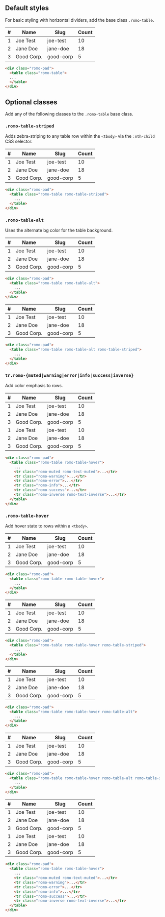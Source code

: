 ## Default styles

For basic styling with horizontal dividers, add the base class `.romo-table`.

<div class="romo-pad">
  <table class="romo-table">
    <thead>
      <tr>
        <th>#</th>
        <th>Name</th>
        <th>Slug</th>
        <th>Count</th>
      </tr>
    </thead>
    <tbody>
      <tr>
        <td>1</td>
        <td>Joe Test</td>
        <td>joe-test</td>
        <td>10</td>
      </tr>
      <tr>
        <td>2</td>
        <td>Jane Doe</td>
        <td>jane-doe</td>
        <td>18</td>
      </tr>
      <tr>
        <td>3</td>
        <td>Good Corp.</td>
        <td>good-corp</td>
        <td>5</td>
      </tr>
    </tbody>
  </table>
</div>

```html
<div class="romo-pad">
  <table class="romo-table">
  ...
  </table>
</div>
```

## Optional classes

Add any of the following classes to the `.romo-table` base class.

### `.romo-table-striped`

Adds zebra-striping to any table row within the `<tbody>` via the `:nth-child` CSS selector.

<div class="romo-pad">
  <table class="romo-table romo-table-striped">
    <thead>
      <tr>
        <th>#</th>
        <th>Name</th>
        <th>Slug</th>
        <th>Count</th>
      </tr>
    </thead>
    <tbody>
      <tr>
        <td>1</td>
        <td>Joe Test</td>
        <td>joe-test</td>
        <td>10</td>
      </tr>
      <tr>
        <td>2</td>
        <td>Jane Doe</td>
        <td>jane-doe</td>
        <td>18</td>
      </tr>
      <tr>
        <td>3</td>
        <td>Good Corp.</td>
        <td>good-corp</td>
        <td>5</td>
      </tr>
    </tbody>
  </table>
</div>

```html
<div class="romo-pad">
  <table class="romo-table romo-table-striped">
    ...
  </table>
</div>
```

### `.romo-table-alt`

Uses the alternate bg color for the table background.

<div class="romo-pad">
  <table class="romo-table romo-table-alt">
    <thead>
      <tr>
        <th>#</th>
        <th>Name</th>
        <th>Slug</th>
        <th>Count</th>
      </tr>
    </thead>
    <tbody>
      <tr>
        <td>1</td>
        <td>Joe Test</td>
        <td>joe-test</td>
        <td>10</td>
      </tr>
      <tr>
        <td>2</td>
        <td>Jane Doe</td>
        <td>jane-doe</td>
        <td>18</td>
      </tr>
      <tr>
        <td>3</td>
        <td>Good Corp.</td>
        <td>good-corp</td>
        <td>5</td>
      </tr>
    </tbody>
  </table>
</div>

```html
<div class="romo-pad">
  <table class="romo-table romo-table-alt">
    ...
  </table>
</div>
```

<div class="romo-pad">
  <table class="romo-table romo-table-alt romo-table-striped">
    <thead>
      <tr>
        <th>#</th>
        <th>Name</th>
        <th>Slug</th>
        <th>Count</th>
      </tr>
    </thead>
    <tbody>
      <tr>
        <td>1</td>
        <td>Joe Test</td>
        <td>joe-test</td>
        <td>10</td>
      </tr>
      <tr>
        <td>2</td>
        <td>Jane Doe</td>
        <td>jane-doe</td>
        <td>18</td>
      </tr>
      <tr>
        <td>3</td>
        <td>Good Corp.</td>
        <td>good-corp</td>
        <td>5</td>
      </tr>
    </tbody>
  </table>
</div>

```html
<div class="romo-pad">
  <table class="romo-table romo-table-alt romo-table-striped">
    ...
  </table>
</div>
```

### `tr.romo-{muted|warning|error|info|success|inverse}`

Add color emphasis to rows.

<div class="romo-pad">
  <table class="romo-table">
    <thead>
      <tr>
        <th>#</th>
        <th>Name</th>
        <th>Slug</th>
        <th>Count</th>
      </tr>
    </thead>
    <tbody>
      <tr class="romo-muted romo-text-muted">
        <td>1</td>
        <td>Joe Test</td>
        <td>joe-test</td>
        <td>10</td>
      </tr>
      <tr class="romo-warning">
        <td>2</td>
        <td>Jane Doe</td>
        <td>jane-doe</td>
        <td>18</td>
      </tr>
      <tr class="romo-error">
        <td>3</td>
        <td>Good Corp.</td>
        <td>good-corp</td>
        <td>5</td>
      </tr>
      <tr class="romo-info">
        <td>1</td>
        <td>Joe Test</td>
        <td>joe-test</td>
        <td>10</td>
      </tr>
      <tr class="romo-success">
        <td>2</td>
        <td>Jane Doe</td>
        <td>jane-doe</td>
        <td>18</td>
      </tr>
      <tr class="romo-inverse romo-text-inverse">
        <td>3</td>
        <td>Good Corp.</td>
        <td>good-corp</td>
        <td>5</td>
      </tr>
    </tbody>
  </table>
</div>

```html
<div class="romo-pad">
  <table class="romo-table romo-table-hover">
    ...
    <tr class="romo-muted romo-text-muted">...</tr>
    <tr class="romo-warning">...</tr>
    <tr class="romo-error">...</tr>
    <tr class="romo-info">...</tr>
    <tr class="romo-success">...</tr>
    <tr class="romo-inverse romo-text-inverse">...</tr>
  </table>
</div>
```

### `.romo-table-hover`

Add hover state to rows within a `<tbody>`.

<div class="romo-pad">
  <table class="romo-table romo-table-hover">
    <thead>
      <tr>
        <th>#</th>
        <th>Name</th>
        <th>Slug</th>
        <th>Count</th>
      </tr>
    </thead>
    <tbody>
      <tr>
        <td>1</td>
        <td>Joe Test</td>
        <td>joe-test</td>
        <td>10</td>
      </tr>
      <tr>
        <td>2</td>
        <td>Jane Doe</td>
        <td>jane-doe</td>
        <td>18</td>
      </tr>
      <tr>
        <td>3</td>
        <td>Good Corp.</td>
        <td>good-corp</td>
        <td>5</td>
      </tr>
    </tbody>
  </table>
</div>

```html
<div class="romo-pad">
  <table class="romo-table romo-table-hover">
    ...
  </table>
</div>
```

<div class="romo-pad">
  <table class="romo-table romo-table-hover romo-table-striped">
    <thead>
      <tr>
        <th>#</th>
        <th>Name</th>
        <th>Slug</th>
        <th>Count</th>
      </tr>
    </thead>
    <tbody>
      <tr>
        <td>1</td>
        <td>Joe Test</td>
        <td>joe-test</td>
        <td>10</td>
      </tr>
      <tr>
        <td>2</td>
        <td>Jane Doe</td>
        <td>jane-doe</td>
        <td>18</td>
      </tr>
      <tr>
        <td>3</td>
        <td>Good Corp.</td>
        <td>good-corp</td>
        <td>5</td>
      </tr>
    </tbody>
  </table>
</div>

```html
<div class="romo-pad">
  <table class="romo-table romo-table-hover romo-table-striped">
    ...
  </table>
</div>
```

<div class="romo-pad">
  <table class="romo-table romo-table-hover romo-table-alt">
    <thead>
      <tr>
        <th>#</th>
        <th>Name</th>
        <th>Slug</th>
        <th>Count</th>
      </tr>
    </thead>
    <tbody>
      <tr>
        <td>1</td>
        <td>Joe Test</td>
        <td>joe-test</td>
        <td>10</td>
      </tr>
      <tr>
        <td>2</td>
        <td>Jane Doe</td>
        <td>jane-doe</td>
        <td>18</td>
      </tr>
      <tr>
        <td>3</td>
        <td>Good Corp.</td>
        <td>good-corp</td>
        <td>5</td>
      </tr>
    </tbody>
  </table>
</div>

```html
<div class="romo-pad">
  <table class="romo-table romo-table-hover romo-table-alt">
    ...
  </table>
</div>
```

<div class="romo-pad">
  <table class="romo-table romo-table-hover romo-table-alt romo-table-striped">
    <thead>
      <tr>
        <th>#</th>
        <th>Name</th>
        <th>Slug</th>
        <th>Count</th>
      </tr>
    </thead>
    <tbody>
      <tr>
        <td>1</td>
        <td>Joe Test</td>
        <td>joe-test</td>
        <td>10</td>
      </tr>
      <tr>
        <td>2</td>
        <td>Jane Doe</td>
        <td>jane-doe</td>
        <td>18</td>
      </tr>
      <tr>
        <td>3</td>
        <td>Good Corp.</td>
        <td>good-corp</td>
        <td>5</td>
      </tr>
    </tbody>
  </table>
</div>

```html
<div class="romo-pad">
  <table class="romo-table romo-table-hover romo-table-alt romo-table-striped">
    ...
  </table>
</div>
```

<div class="romo-pad">
  <table class="romo-table romo-table-hover">
    <thead>
      <tr>
        <th>#</th>
        <th>Name</th>
        <th>Slug</th>
        <th>Count</th>
      </tr>
    </thead>
    <tbody>
      <tr class="romo-muted romo-text-muted">
        <td>1</td>
        <td>Joe Test</td>
        <td>joe-test</td>
        <td>10</td>
      </tr>
      <tr class="romo-warning">
        <td>2</td>
        <td>Jane Doe</td>
        <td>jane-doe</td>
        <td>18</td>
      </tr>
      <tr class="romo-error">
        <td>3</td>
        <td>Good Corp.</td>
        <td>good-corp</td>
        <td>5</td>
      </tr>
      <tr class="romo-info">
        <td>1</td>
        <td>Joe Test</td>
        <td>joe-test</td>
        <td>10</td>
      </tr>
      <tr class="romo-success">
        <td>2</td>
        <td>Jane Doe</td>
        <td>jane-doe</td>
        <td>18</td>
      </tr>
      <tr class="romo-inverse romo-text-inverse">
        <td>3</td>
        <td>Good Corp.</td>
        <td>good-corp</td>
        <td>5</td>
      </tr>
    </tbody>
  </table>
</div>

```html
<div class="romo-pad">
  <table class="romo-table romo-table-hover">
    ...
    <tr class="romo-muted romo-text-muted">...</tr>
    <tr class="romo-warning">...</tr>
    <tr class="romo-error">...</tr>
    <tr class="romo-info">...</tr>
    <tr class="romo-success">...</tr>
    <tr class="romo-inverse romo-text-inverse">...</tr>
  </table>
</div>
```
